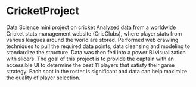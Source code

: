 # CricketProject
Data Science mini project on cricket
Analyzed data from a worldwide Cricket stats management website (CricClubs), where player stats from various leagues around the world are stored. Performed web crawling techniques to pull the required data points, data cleansing and modeling to standardize the structure. Data was then fed into a power BI visualization with slicers. The goal of this project is to provide the captain with an accessible UI to determine the best 11 players that satisfy their game strategy. Each spot in the roster is significant and data can help maximize the quality of player selection.
